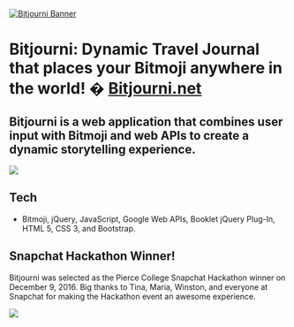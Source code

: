 [![Bitjourni Banner](https://s9.postimg.org/f1vn3tt6n/bitjourni_esparza_git_banner.jpg)](http://www.bitjourni.net/)


# Bitjourni: Dynamic Travel Journal that places your Bitmoji anywhere in the world! � [Bitjourni.net](http://www.bitjourni.net/)


## Bitjourni is a web application that combines user input with Bitmoji and web APIs to create a dynamic storytelling experience.

![](https://s9.postimg.org/l5d7nqjgf/bitjourni_how_esparza_git_banner.jpg)


## Tech
* Bitmoji, jQuery, JavaScript, Google Web APIs, Booklet jQuery Plug-In, HTML 5, CSS 3, and Bootstrap.

## Snapchat Hackathon Winner!
Bitjourni was selected as the Pierce College Snapchat Hackathon winner on December 9, 2016. Big thanks to Tina, Maria, Winston, and everyone at Snapchat for making the Hackathon event an awesome experience. 

![](https://s9.postimg.org/guyjs5edb/bitjourni_hackathon_esparza_git_banner.jpg)


